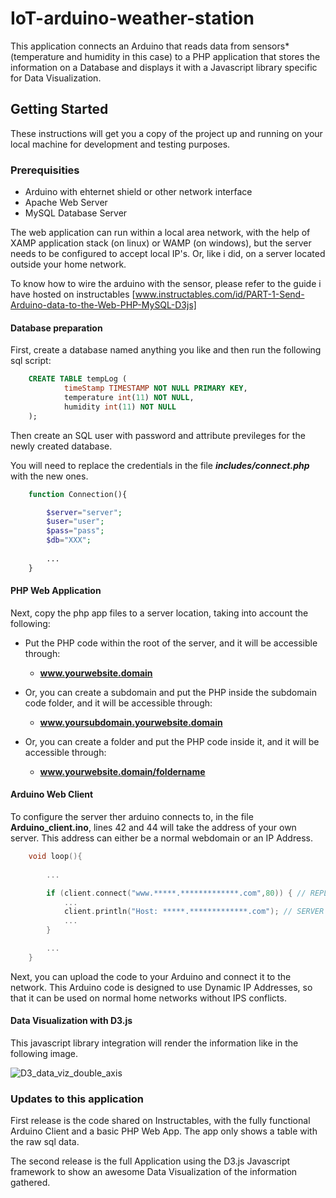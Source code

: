 # IoT-arduino-weather-station

This application connects an Arduino that reads data from sensors* (temperature and humidity in this case) to a PHP application that stores the information on a Database and displays it with a Javascript library specific for Data Visualization.


## Getting Started

These instructions will get you a copy of the project up and running on your local machine for development and testing purposes.

### Prerequisities

- Arduino with ehternet shield or other network interface
- Apache Web Server
- MySQL Database Server

The web application can run within a local area network, with the help of XAMP application stack (on linux) or WAMP (on windows), but the server needs to be configured to accept local IP's. Or, like i did, on a server located outside your home network.

To know how to wire the arduino with the sensor, please refer to the guide i have hosted on instructables [www.instructables.com/id/PART-1-Send-Arduino-data-to-the-Web-PHP-MySQL-D3js]

[www.instructables.com/id/PART-1-Send-Arduino-data-to-the-Web-PHP-MySQL-D3js]:http://www.instructables.com/id/PART-1-Send-Arduino-data-to-the-Web-PHP-MySQL-D3js/

#### Database preparation

First, create a database named anything you like and then run the following sql script:

```sql
	CREATE TABLE tempLog (
			timeStamp TIMESTAMP NOT NULL PRIMARY KEY,
			temperature int(11) NOT NULL,
			humidity int(11) NOT NULL
	);
```
Then create an SQL user with password and attribute previleges for the newly created database. 

You will need to replace the credentials in the file ***includes/connect.php*** with the new ones.
```php
	function Connection(){

		$server="server";
		$user="user";
		$pass="pass";
		$db="XXX";
		
		...
	}
```

#### PHP Web Application

Next, copy the php app files to a server location, taking into account the following:

- Put the PHP code within the root of the server, and it will be accessible through:
	- **www.yourwebsite.domain**


- Or, you can create a subdomain and put the PHP inside the subdomain code folder, and it will be accessible through:
	- **www.yoursubdomain.yourwebsite.domain**


- Or, you can create a folder and put the PHP code inside it, and it will be accessible through:
	- **www.yourwebsite.domain/foldername**




#### Arduino Web Client

To configure the server ther arduino connects to, in the file **Arduino_client.ino**, lines 42 and 44 will take the address of your own server. This address can either be a normal webdomain or an IP Address.

```C
	void loop(){
	
		...

		if (client.connect("www.*****.*************.com",80)) { // REPLACE WITH YOUR SERVER ADDRESS
			... 
			client.println("Host: *****.*************.com"); // SERVER ADDRESS HERE TOO
			... 
		} 

		...
	}
```

Next, you can upload the code to your Arduino and connect it to the network. This Arduino code is designed to use Dynamic IP Addresses, so that it can be used on normal home networks without IPS conflicts.

#### Data Visualization with D3.js

This javascript library integration will render the information like in the following image.

![D3_data_viz_double_axis](https://www.dropbox.com/s/tbwvawkeaz3vuig/daily%204-7-14.png?dl=0)


### Updates to this application

First release is the code shared on Instructables, with the fully functional Arduino Client and a basic PHP Web App. The app only shows a table with the raw sql data.

The second release is the full Application using the D3.js Javascript framework to show an awesome Data Visualization of the information gathered.


